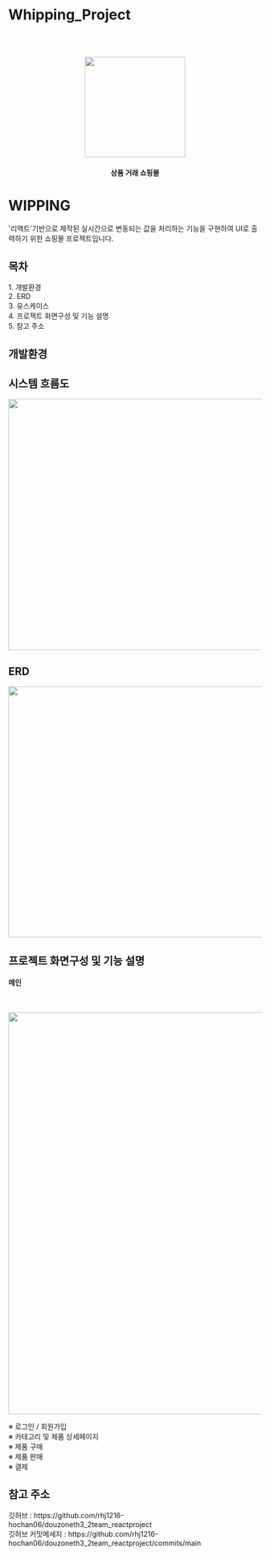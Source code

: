 # Whipping_Project
<br/><br/>
<p align="center"><img src="https://user-images.githubusercontent.com/97080437/210049100-93844be1-331c-4631-a734-28a5a2708a4e.jpg" width="200" height="200"></p>
<h4 align="center">상품 거래 쇼핑몰</h4>
<h1>WIPPING</h1>
'리액트'기반으로 제작된 실시간으로 변동되는 값을 처리하는 기능을 구현하여 UI로 출력하기 위한 쇼핑몰 프로젝트입니다.
<br/>

<h2>목차</h2>
1. 개발환경<br/>
2. ERD<br/>
3. 유스케이스<br/>
4. 프로젝트 화면구성 및 기능 설명<br/>
5. 참고 주소<br/>

## 개발환경
<h2>시스템 흐름도</h2>
<p align="center"><img src="https://user-images.githubusercontent.com/97080437/210190282-8fba3927-2aad-4419-9520-85b5ddab7818.png" width="800" height="500"></p>
<h2>ERD</h2>
<p align="center"><img src="https://user-images.githubusercontent.com/97080437/210190252-e4c6a342-7d61-4e26-8373-b6c2d4807843.png" width="800" height="500"></p>
<h2>프로젝트 화면구성 및 기능 설명</h2>
<h4>메인</h4><br/>
<p align="center"><img src="https://user-images.githubusercontent.com/97080437/210190519-174d6fdc-0ae7-47d4-99de-14a408cd68e6.png" width="900" height="800"></p>

※ 로그인 / 회원가입<br/>
※ 카테고리 및 제품 상세페이지<br/>
※ 제품 구매<br/>
※ 제품 판매<br/>
※ 결제<br/>

<h2>참고 주소</h2>
깃허브 : https://github.com/rhj1216-hochan06/douzoneth3_2team_reactproject <br/>
깃허브 커밋메세지 : https://github.com/rhj1216-hochan06/douzoneth3_2team_reactproject/commits/main


   
